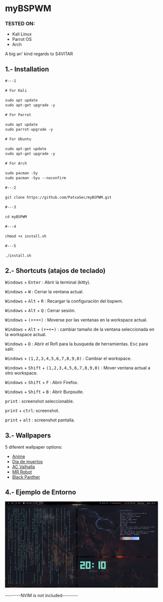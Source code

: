 # myBSPWM

### TESTED ON:
- Kali Linux
- Parrot OS
- Arch

A big an' kind regards to S4VITAR

## 1.- Installation

```
#---1

# For Kali

sudo apt update
sudo apt-get upgrade -y

# For Parrot

sudo apt update
sudo parrot-upgrade -y

# For Ubuntu

sudo apt-get update
sudo apt-get upgrade -y

# For Arch

sudo pacman -Sy
sudo pacman -Syu --noconfirm

#---2

git clone https://github.com/PatxaSec/myBSPWM.git

#---3

cd myBSPWM

#---4

chmod +x install.sh

#---5

./install.sh

```
## 2.- Shortcuts (atajos de teclado)

<kbd>Windows</kbd> + <kbd>Enter</kbd> : Abrir la terminal (kitty).  

<kbd>Windows</kbd> + <kbd>W</kbd> : Cerrar la ventana actual.  

<kbd>Windows</kbd> + <kbd>Alt</kbd> + <kbd>R</kbd> : Recargar la configuración del bspwm.  

<kbd>Windows</kbd> + <kbd>Alt</kbd> + <kbd>Q</kbd> : Cerrar sesión.  

<kbd>Windows</kbd> + <kbd>(⬆⬅⬇➡)</kbd> : Moverse por las ventanas en la workspace actual.

<kbd>Windows</kbd> + <kbd>Alt</kbd> + <kbd>(⬆⬅⬇➡)</kbd> : cambiar tamaño de la ventana seleccionada en la workspace actual.

<kbd>Windows</kbd> + <kbd>D</kbd> : Abrir el Rofi para la busqueda de herramientas. <kbd>Esc</kbd> para salir.  

<kbd>Windows</kbd> + <kbd>(1,2,3,4,5,6,7,8,9,0)</kbd> : Cambiar el workspace. 

<kbd>Windows</kbd> + <kbd>Shift</kbd> + <kbd>(1,2,3,4,5,6,7,8,9,0)</kbd> : Mover ventana actual a otro workspace.

<kbd>Windows</kbd> + <kbd>Shift</kbd> + <kbd>F</kbd> : Abrir Firefox.

<kbd>Windows</kbd> + <kbd>Shift</kbd> + <kbd>B</kbd> : Abrir Burpsuite.

<kbd>print</kbd> : screenshot seleccionable.

<kbd>print</kbd> + <kbd>ctrl</kbd>: screenshot.

<kbd>print</kbd> + <kbd>alt</kbd> : screenshot pantalla.


## 3.- Wallpapers

5 diferent wallpaper options:
- [Anime](Wallpaper/a.jpg)
- [Dia de muertos](Wallpaper/cat.jpg)
- [AC Valhalla](Wallpaper/eivor.jpg)
- [MR Robot](Wallpaper/fsociety.jpg)
- [Black Panther](Wallpaper/wakanda.jpg)

## 4.- Ejemplo de Entorno
![Kali Linux - AC Valhalla Eivor](eivor.png)

--------NVIM is not included--------
